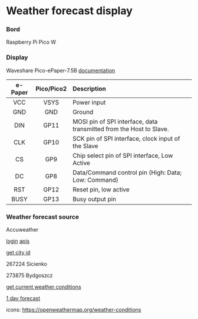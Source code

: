# Weather forecast display


### Bord

Raspberry Pi Pico W

### Display

Waveshare Pico-ePaper-7.5B 
[documentation](https://www.waveshare.com/wiki/Pico-ePaper-7.5-B)



| e-Paper | Pico/Pico2 | Description                                                         |
| :-----: | :--------: | :------------------------------------------------------------------ |
|   VCC   |    VSYS    | Power input                                                         |
|   GND   |    GND     | Ground                                                              |
|   DIN   |    GP11    | MOSI pin of SPI interface, data transmitted from the Host to Slave. |
|   CLK   |    GP10    | SCK pin of SPI interface, clock input of the Slave                  |
|   CS    |    GP9     | Chip select pin of SPI interface, Low Active                        |
|   DC    |    GP8     | Data/Command control pin (High: Data; Low: Command)                 |
|   RST   |    GP12    | Reset pin, low active                                               |
|  BUSY   |    GP13    | Busy output pin                                                     |

### Weather forecast source

Accuweather

[login](https://developer.accuweather.com/user/login?destination=user/481045/app-detail/ea2fc5b4-dad4-4855-97f5-88ceb1355dea&autologout_timeout=1)
[apis](https://developer.accuweather.com/apis)

[get city id](https://developer.accuweather.com/accuweather-locations-api/apis/get/locations/v1/cities/search)

267224 Sicienko

273875 Bydgoszcz

[get current weather conditions](https://developer.accuweather.com/accuweather-current-conditions-api/apis/get/currentconditions/v1/%7BlocationKey%7D)

[1 day forecast](https://developer.accuweather.com/accuweather-forecast-api/apis/get/forecasts/v1/daily/1day/%7BlocationKey%7D)

icons: 
https://openweathermap.org/weather-conditions
